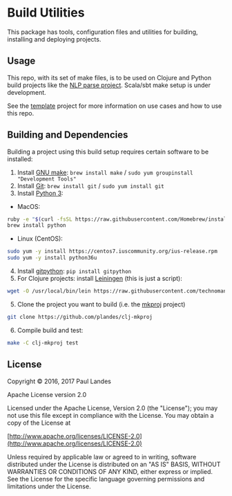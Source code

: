 # Build Utilities

This package has tools, configuration files and utilities for building,
installing and deploying projects.


## Usage

This repo, with its set of make files, is to be used on Clojure and Python
build projects like the [NLP parse project].  Scala/sbt make setup is under
development.

See the [template](https://github.com/plandes/template#usage) project for more
information on use cases and how to use this repo.


## Building and Dependencies

Building a project using this build setup requires certain software to be
installed:

1. Install [GNU make]: `brew install make` / `sudo yum groupinstall "Development Tools"`
2. Install [Git]: `brew install git` / `sudo yum install git`
3. Install [Python 3]:
  - MacOS:
```bash
ruby -e "$(curl -fsSL https://raw.githubusercontent.com/Homebrew/install/master/install)"
brew install python
```
   - Linux (CentOS):
```bash
sudo yum -y install https://centos7.iuscommunity.org/ius-release.rpm
sudo yum -y install python36u
```
4. Install [gitpython]: `pip install gitpython`
5. For Clojure projects: install [Leiningen] (this is just a script):
```bash
wget -O /usr/local/bin/lein https://raw.githubusercontent.com/technomancy/leiningen/stable/bin/lein && chmod 0755 /usr/local/bin/lein
```
5. Clone the project you want to build (i.e. the [mkproj] project)
```bash
git clone https://github.com/plandes/clj-mkproj
```
6. Compile build and test:
```bash
make -C clj-mkproj test
```


## License

Copyright © 2016, 2017 Paul Landes

Apache License version 2.0

Licensed under the Apache License, Version 2.0 (the "License");
you may not use this file except in compliance with the License.
You may obtain a copy of the License at

[http://www.apache.org/licenses/LICENSE-2.0](http://www.apache.org/licenses/LICENSE-2.0)

Unless required by applicable law or agreed to in writing, software
distributed under the License is distributed on an "AS IS" BASIS,
WITHOUT WARRANTIES OR CONDITIONS OF ANY KIND, either express or implied.
See the License for the specific language governing permissions and
limitations under the License.


<!-- links -->
[NLP parse project]: https://github.com/plandes/clj-nlp-parse
[mkproj]: https://github.com/plandes/clj-mkproj
[gitpython]: https://github.com/gitpython-developers/GitPython
[Git]: https://git-scm.com
[GNU make]: https://www.gnu.org/software/make/
[Leiningen]: http://leiningen.org
[Python 3]: https://www.python.org/download/releases/3.0/
